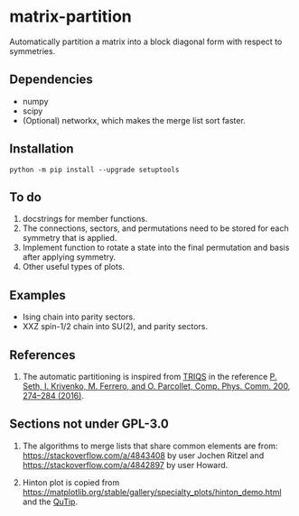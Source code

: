 # matrix-partition

Automatically partition a matrix into a block diagonal form with respect to 
symmetries.

Dependencies
-------------
* numpy
* scipy
* (Optional) networkx, which makes the merge list sort faster.

Installation
---------------
```
python -m pip install --upgrade setuptools
```


To do
---------------
1. docstrings for member functions.
1. The connections, sectors, and permutations need to be stored for each 
symmetry that is applied.
1. Implement function to rotate a state into the final permutation and basis 
after applying symmetry.
1. Other useful types of plots.

Examples
---------------
* Ising chain into parity sectors.
* XXZ spin-1/2 chain into SU(2), and parity sectors.

References
---------------
1. The automatic partitioning is inspired from 
[TRIQS](https://triqs.github.io)
in the reference 
[P. Seth, I. Krivenko, M. Ferrero, and O. Parcollet, Comp. Phys. Comm. 200, 274–284 (2016)](http://dx.doi.org/10.1016/j.cpc.2015.10.023).

Sections not under GPL-3.0
---------------
1. The algorithms to merge lists that share common elements are from:
<https://stackoverflow.com/a/4843408> by user Jochen Ritzel
and
<https://stackoverflow.com/a/4842897> by user Howard.

1. Hinton plot is copied from 
<https://matplotlib.org/stable/gallery/specialty_plots/hinton_demo.html>
and the [QuTip](https://qutip.org/).